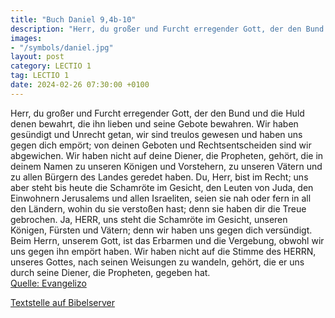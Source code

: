 ```yaml
---
title: "Buch Daniel 9,4b-10"
description: "Herr, du großer und Furcht erregender Gott, der den Bund und die Huld denen bewahrt, die ihn lieben und seine Gebote bewahren. Wir haben gesündigt und Unrecht getan, wir sind treulos gewesen und haben uns gegen dich empört; von deinen Geboten und Rechtsentscheiden sind wir abgewi...."
images:
- "/symbols/daniel.jpg"
layout: post
category: LECTIO 1
tag: LECTIO 1
date: 2024-02-26 07:30:00 +0100
---
```

Herr, du großer und Furcht erregender Gott, der den Bund und die Huld denen bewahrt, die ihn lieben und seine Gebote bewahren.
Wir haben gesündigt und Unrecht getan, wir sind treulos gewesen und haben uns gegen dich empört; von deinen Geboten und Rechtsentscheiden sind wir abgewichen.<!--more-->
Wir haben nicht auf deine Diener, die Propheten, gehört, die in deinem Namen zu unseren Königen und Vorstehern, zu unseren Vätern und zu allen Bürgern des Landes geredet haben.
Du, Herr, bist im Recht; uns aber steht bis heute die Schamröte im Gesicht, den Leuten von Juda, den Einwohnern Jerusalems und allen Israeliten, seien sie nah oder fern in all den Ländern, wohin du sie verstoßen hast; denn sie haben dir die Treue gebrochen.
Ja, HERR, uns steht die Schamröte im Gesicht, unseren Königen, Fürsten und Vätern; denn wir haben uns gegen dich versündigt.
Beim Herrn, unserem Gott, ist das Erbarmen und die Vergebung, obwohl wir uns gegen ihn empört haben.
Wir haben nicht auf die Stimme des HERRN, unseres Gottes, nach seinen Weisungen zu wandeln, gehört, die er uns durch seine Diener, die Propheten, gegeben hat.<br>
[Quelle: Evangelizo](https://evangeliumtagfuertag.org/DE/gospel)

[Textstelle auf Bibelserver](https://www.bibleserver.com/EU/Daniel9,4b-10)
